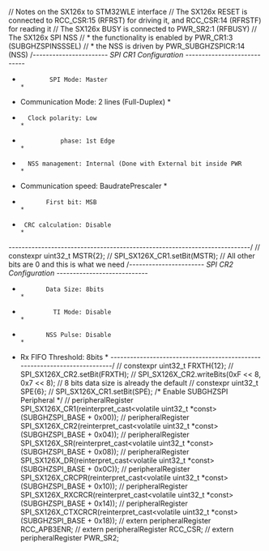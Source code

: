 // Notes on the SX126x to STM32WLE interface
// The SX126x RESET is connected to RCC_CSR:15 (RFRST) for driving it, and RCC_CSR:14 (RFRSTF) for reading it
// The SX126x BUSY is connected to PWR_SR2:1 (RFBUSY)
// The SX126x SPI NSS
// * the functionality is enabled by PWR_CR1:3 (SUBGHZSPINSSSEL)
// * the NSS is driven by PWR_SUBGHZSPICR:14 (NSS)
/*----------------------- SPI CR1 Configuration ----------------------------*
 *             SPI Mode: Master                                             *
 *   Communication Mode: 2 lines (Full-Duplex)                              *
 *       Clock polarity: Low                                                *
 *                phase: 1st Edge                                           *
 *       NSS management: Internal (Done with External bit inside PWR        *
 *  Communication speed: BaudratePrescaler                             *
 *            First bit: MSB                                                *
 *      CRC calculation: Disable                                            *
 *--------------------------------------------------------------------------*/
// constexpr uint32_t MSTR{2};
// SPI_SX126X_CR1.setBit(MSTR);        // All other bits are 0 and this is what we need
/*----------------------- SPI CR2 Configuration ----------------------------*
 *            Data Size: 8bits                                              *
 *              TI Mode: Disable                                            *
 *            NSS Pulse: Disable                                            *
 *    Rx FIFO Threshold: 8bits                                              *
 *--------------------------------------------------------------------------*/
// constexpr uint32_t FRXTH{12};
// SPI_SX126X_CR2.setBit(FRXTH);
//  SPI_SX126X_CR2.writeBits(0xF << 8, 0x7 << 8); // 8 bits data size is already the default
// constexpr uint32_t SPE{6};
// SPI_SX126X_CR1.setBit(SPE); /* Enable SUBGHZSPI Peripheral */
// peripheralRegister SPI_SX126X_CR1(reinterpret_cast<volatile uint32_t *const>(SUBGHZSPI_BASE + 0x00));
// peripheralRegister SPI_SX126X_CR2(reinterpret_cast<volatile uint32_t *const>(SUBGHZSPI_BASE + 0x04));
// peripheralRegister SPI_SX126X_SR(reinterpret_cast<volatile uint32_t *const>(SUBGHZSPI_BASE + 0x08));
// peripheralRegister SPI_SX126X_DR(reinterpret_cast<volatile uint32_t *const>(SUBGHZSPI_BASE + 0x0C));
// peripheralRegister SPI_SX126X_CRCPR(reinterpret_cast<volatile uint32_t *const>(SUBGHZSPI_BASE + 0x10));
// peripheralRegister SPI_SX126X_RXCRCR(reinterpret_cast<volatile uint32_t *const>(SUBGHZSPI_BASE + 0x14));
// peripheralRegister SPI_SX126X_CTXCRCR(reinterpret_cast<volatile uint32_t *const>(SUBGHZSPI_BASE + 0x18));
// extern peripheralRegister RCC_APB3ENR;
// extern peripheralRegister RCC_CSR;
// extern peripheralRegister PWR_SR2;
